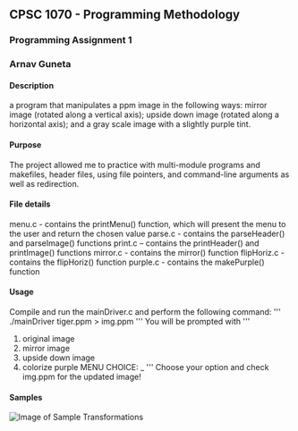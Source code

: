 ## CPSC 1070 - Programming Methodology
### Programming Assignment 1
### Arnav Guneta

#### Description
a program that manipulates a ppm image in the following ways: mirror image (rotated
along a vertical axis); upside down image (rotated along a horizontal axis); and a gray scale image with a slightly purple tint.

#### Purpose
The project allowed me to practice with multi-module programs and makefiles, header files, using file
pointers, and command-line arguments as well as redirection.

#### File details
menu.c - contains the printMenu() function, which will present the menu to the user and return the chosen value
parse.c - contains the parseHeader() and parseImage() functions
print.c – contains the printHeader() and printImage() functions
mirror.c - contains the mirror() function
flipHoriz.c - contains the flipHoriz() function
purple.c - contains the makePurple() function

#### Usage
Compile and run the mainDriver.c and perform the following command:
'''
./mainDriver tiger.ppm > img.ppm
'''
You will be prompted with
'''
1. original image
2. mirror image
3. upside down image
4. colorize purple
MENU CHOICE: _
'''
Choose your option and check img.ppm for the updated image!

#### Samples
![Image of Sample Transformations](https://github.com/arnavguneta/1070cpsc/assets/sample.png)
